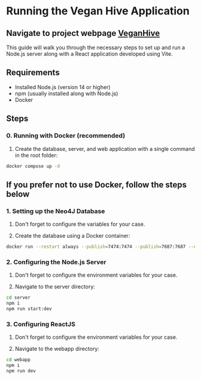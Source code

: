 # Running the Vegan Hive Application

## Navigate to project webpage [VeganHive](https://veganhive.erikna.com/)

This guide will walk you through the necessary steps to set up and run a Node.js server along with a React application developed using Vite.

## Requirements

- Installed Node.js (version 14 or higher)
- npm (usually installed along with Node.js)
- Docker

## Steps

### 0. Running with Docker (recommended)

1. Create the database, server, and web application with a single command in the root folder:

```bash
docker compose up -d
```

## If you prefer not to use Docker, follow the steps below

### 1. Setting up the Neo4J Database

1. Don't forget to configure the variables for your case.

2. Create the database using a Docker container:

```bash
docker run --restart always --publish=7474:7474 --publish=7687:7687 --env NEO4J_AUTH=neo4j/<password> --volume=/data:/data --volume=/logs:/logs neo4j:5.10.0
```

### 2. Configuring the Node.js Server

1. Don't forget to configure the environment variables for your case.

2. Navigate to the server directory:

```bash
cd server
npm i
npm run start:dev
```

### 3. Configuring ReactJS

1. Don't forget to configure the environment variables for your case.

2. Navigate to the webapp directory:

```bash
cd webapp
npm i
npm run dev
```
